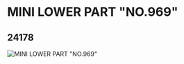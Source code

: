 # MINI LOWER PART "NO.969"
## 24178
![MINI LOWER PART "NO.969"](https://lc-www-live-s.legocdn.com/media/bricks/5/2/6129794.jpg)